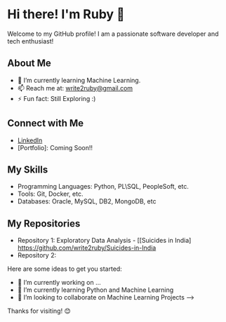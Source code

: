 # Hi there! I'm Ruby 👋
Welcome to my GitHub profile!
I am a passionate software developer and tech enthusiast!

## About Me
- 🌱 I’m currently learning Machine Learning.
- 📫 Reach me at: write2ruby@gmail.com
- ⚡ Fun fact: Still Exploring :)

## Connect with Me
- [LinkedIn](https://www.linkedin.com/in/ruby-u-42b13924/)
- [Portfolio]: Coming Soon!!

## My Skills
- Programming Languages: Python, PL\SQL, PeopleSoft, etc.
- Tools: Git, Docker, etc.
- Databases: Oracle, MySQL, DB2, MongoDB, etc

## My Repositories
- Repository 1: Exploratory Data Analysis - [[Suicides in India] https://github.com/write2ruby/Suicides-in-India
- Repository 2:

Here are some ideas to get you started:

- 🔭 I’m currently working on ...
- 🌱 I’m currently learning Python and Machine Learning
- 👯 I’m looking to collaborate on Machine Learning Projects
-->

Thanks for visiting! 😊

